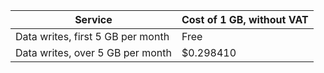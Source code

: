 | Service | Cost of 1 GB, without VAT |
| ---- | ---- |
| Data writes, first 5 GB per month | Free |
| Data writes, over 5 GB per month | $0.298410 |